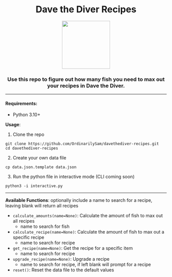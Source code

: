 <h1 align="center">Dave the Diver Recipes</h1>
<p align="center">
<img src = "https://github.com/OrdinarilySam/davethediver-recipes/assets/100721569/b5446e95-39b1-46b8-9640-3c1e19f02df9"
  width=150
  height=150>
</p>
<h3 align="center"> Use this repo to figure out how many fish you need to max out your recipes in Dave the Diver. </h3>
<hr>
<h4>Requirements: </h4>
<ul>
  <li>Python 3.10+</li>
</ul>

**Usage**:
1. Clone the repo
```
git clone https://github.com/OrdinarilySam/davethediver-recipes.git
cd davethediver-recipes
```

2. Create your own data file
```
cp data.json.template data.json
```

3. Run the python file in interactive mode (CLI coming soon)
```
python3 -i interactive.py
```
<hr>

**Available Functions**:
optionally include a name to search for a recipe, leaving blank will return all recipes
- `calculate_amounts(name=None)`: Calculate the amount of fish to max out all recipes
  - name to search for fish
- `calculate_recipe(name=None)`: Calculate the amount of fish to max out a specific recipe
  - name to search for recipe
- `get_recipe(name=None)`: Get the recipe for a specific item
  - name to search for recipe
- `upgrade_recipe(name=None)`: Upgrade a recipe
  - name to search for recipe, if left blank will prompt for a recipe
- `reset()`: Reset the data file to the default values
